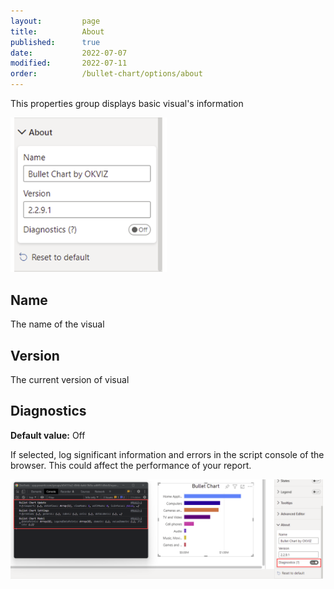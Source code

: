 ```yaml
---
layout:         page
title:          About
published:      true
date:           2022-07-07
modified:   	2022-07-11
order:          /bullet-chart/options/about
---
```


This properties group displays basic visual's information 

<img src="../images/about.png" width="250">

## Name

The name of the visual

## Version

The current version of visual

## Diagnostics

**Default value:** Off

If selected, log significant information and errors in the script console of the browser. This could affect the performance of your report.

<img src="../images/about-diagnostics.png" width="500">

